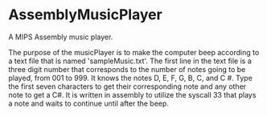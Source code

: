 AssemblyMusicPlayer
===================

A MIPS Assembly music player.

The purpose of the musicPlayer is to make the computer beep according to a text file that is named 'sampleMusic.txt'. The first line in the text file is a three digit number that corresponds to the number of notes going to be played, from 001 to 999. It knows the notes D, E, F, G, B, C, and C #. Type the first seven characters to get their corresponding note and any other note to get a C#. It is written in assembly to utilize the syscall 33 that plays a note and waits to continue until after the beep.
